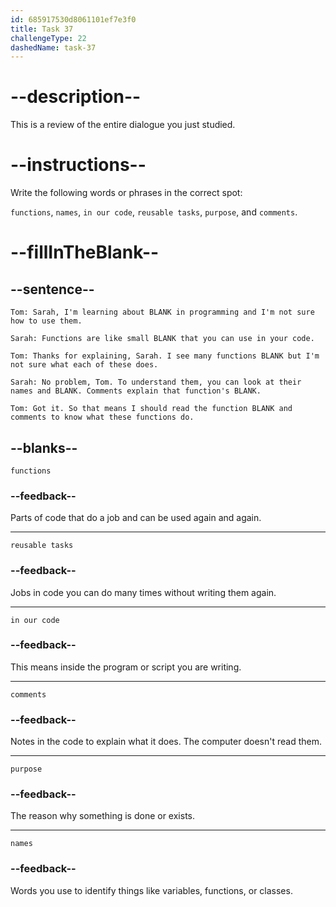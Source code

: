 ```yaml
---
id: 685917530d8061101ef7e3f0
title: Task 37
challengeType: 22
dashedName: task-37
---
```


<!-- REVIEW -->

# --description--

This is a review of the entire dialogue you just studied.

# --instructions--

Write the following words or phrases in the correct spot:

`functions`, `names`, `in our code`, `reusable tasks`, `purpose`, and `comments`.

# --fillInTheBlank--

## --sentence--

`Tom: Sarah, I'm learning about BLANK in programming and I'm not sure how to use them.`

`Sarah: Functions are like small BLANK that you can use in your code.`

`Tom: Thanks for explaining, Sarah. I see many functions BLANK but I'm not sure what each of these does.`

`Sarah: No problem, Tom. To understand them, you can look at their names and BLANK. Comments explain that function's BLANK.`

`Tom: Got it. So that means I should read the function BLANK and comments to know what these functions do.`

## --blanks--

`functions`

### --feedback--

Parts of code that do a job and can be used again and again.

---

`reusable tasks`

### --feedback--

Jobs in code you can do many times without writing them again.

---

`in our code`

### --feedback--

This means inside the program or script you are writing.

---

`comments`

### --feedback--

Notes in the code to explain what it does. The computer doesn't read them.

---

`purpose`

### --feedback--

The reason why something is done or exists.

---

`names`

### --feedback--

Words you use to identify things like variables, functions, or classes.

